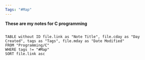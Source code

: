 ```yaml
---
Tags: "#Map"
---
```

**These are my notes for C programming**

```dataview  
 
TABLE without ID file.link as "Note Title", file.cday as "Day Created", tags as "Tags", file.mday as "Date Modified"
FROM "Programming/C" 
WHERE tags != "#Map"
SORT file.link asc

```
